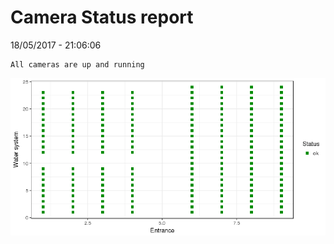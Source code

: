 Camera Status report
================
18/05/2017 - 21:06:06

    All cameras are up and running

![](camreport_files/figure-markdown_github/unnamed-chunk-2-1.png)
